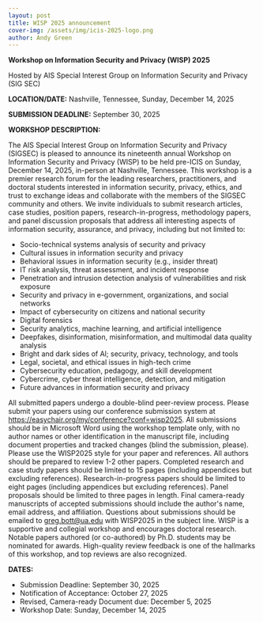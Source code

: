 ```yaml
---
layout: post
title: WISP 2025 announcement
cover-img: /assets/img/icis-2025-logo.png
author: Andy Green
---
```


**Workshop on Information Security and Privacy (WISP) 2025**

Hosted by AIS Special Interest Group on Information Security and Privacy (SIG SEC) 

**LOCATION/DATE:** Nashville, Tennessee, Sunday, December 14, 2025 

**SUBMISSION DEADLINE:** September 30, 2025

**WORKSHOP DESCRIPTION:**

The AIS Special Interest Group on Information Security and Privacy (SIGSEC) is pleased to announce its nineteenth annual Workshop on Information Security and Privacy (WISP) to be held pre-ICIS on Sunday, December 14, 2025, in-person at Nashville, Tennessee. This workshop is a premier research forum for the leading researchers, practitioners, and doctoral students interested in information security, privacy, ethics, and trust to exchange ideas and collaborate with the members of the SIGSEC community and others. We invite individuals to submit research articles, case studies, position papers, research-in-progress, methodology papers, and panel discussion proposals that address all interesting aspects of information security, assurance, and privacy, including but not limited to: 

- Socio-technical systems analysis of security and privacy 
- Cultural issues in information security and privacy 
- Behavioral issues in information security (e.g., insider threat) 
- IT risk analysis, threat assessment, and incident response 
- Penetration and intrusion detection analysis of vulnerabilities and risk exposure  
- Security and privacy in e-government, organizations, and social networks 
- Impact of cybersecurity on citizens and national security 
- Digital forensics 
- Security analytics, machine learning, and artificial intelligence 
- Deepfakes, disinformation, misinformation, and multimodal data quality analysis 
- Bright and dark sides of AI; security, privacy, technology, and tools 
- Legal, societal, and ethical issues in high-tech crime 
- Cybersecurity education, pedagogy, and skill development 
- Cybercrime, cyber threat intelligence, detection, and mitigation 
- Future advances in information security and privacy 

All submitted papers undergo a double-blind peer-review process. Please submit your papers using our conference submission system at https://easychair.org/my/conference?conf=wisp2025. All submissions should be in Microsoft Word using the workshop template only, with no author names or other identification in the manuscript file, including document properties and tracked changes (blind the submission, please). Please use the WISP2025 style for your paper and references. All authors should be prepared to review 1-2 other papers. Completed research and case study papers should be limited to 15 pages (including appendices but excluding references). Research-in-progress papers should be limited to eight pages (including appendices but excluding references). Panel proposals should be limited to three pages in length. Final camera-ready manuscripts of accepted submissions should include the author's name, email address, and affiliation. Questions about submissions should be emailed to <greg.bott@ua.edu> with WISP2025 in the subject line. WISP is a supportive and collegial workshop and encourages doctoral research. Notable papers authored (or co-authored) by Ph.D. students may be nominated for awards. High-quality review feedback is one of the hallmarks of this workshop, and top reviews are also recognized. 

**DATES:**

- Submission Deadline: September 30, 2025 
- Notification of Acceptance: October 27, 2025
- Revised, Camera-ready Document due: December 5, 2025 
- Workshop Date: Sunday, December 14, 2025
